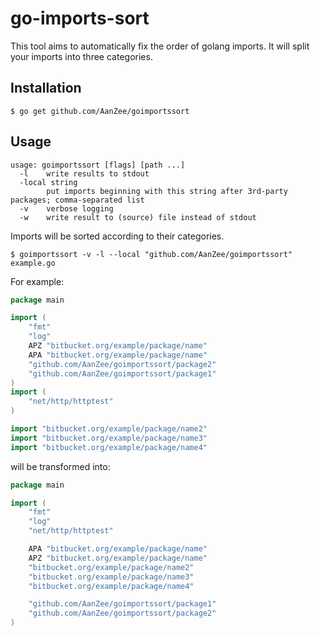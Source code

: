 # go-imports-sort
This tool aims to automatically fix the order of golang imports. It will split your imports into three categories.

## Installation
```
$ go get github.com/AanZee/goimportssort
```

## Usage
```
usage: goimportssort [flags] [path ...]
  -l    write results to stdout
  -local string
        put imports beginning with this string after 3rd-party packages; comma-separated list
  -v    verbose logging
  -w    write result to (source) file instead of stdout
```
Imports will be sorted according to their categories.
```
$ goimportssort -v -l --local "github.com/AanZee/goimportssort" example.go
```

For example:
```go
package main

import (
	"fmt"
	"log"
	APZ "bitbucket.org/example/package/name"
	APA "bitbucket.org/example/package/name"
	"github.com/AanZee/goimportssort/package2"
	"github.com/AanZee/goimportssort/package1"
)
import (
	"net/http/httptest"
)

import "bitbucket.org/example/package/name2"
import "bitbucket.org/example/package/name3"
import "bitbucket.org/example/package/name4"
```

will be transformed into:

```go
package main

import (
    "fmt"
    "log"
    "net/http/httptest"

    APA "bitbucket.org/example/package/name"
    APZ "bitbucket.org/example/package/name"
    "bitbucket.org/example/package/name2"
    "bitbucket.org/example/package/name3"
    "bitbucket.org/example/package/name4"

    "github.com/AanZee/goimportssort/package1"
    "github.com/AanZee/goimportssort/package2"
)
```